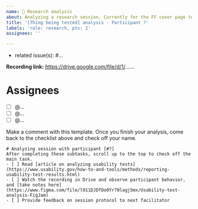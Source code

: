 ```yaml
---
name: 🧪 Research analysis
about: Analyzing a research session. Currently for the FF cover page tests. --------
title: '[Thing being tested] analysis - Participant ?'
labels: 'role: research, pts: 2'
assignees: ''

---
```


- related issue(s): #...

**Recording link:** https://drive.google.com/file/d/1/......


# Assignees
- [ ] @...
- [ ] @...
- [ ] @...

Make a comment with this template. Once you finish your analysis, come back to the checklist above and check off your name.

```
# Analyzing session with participant [#?]
After completing these subtasks, scroll up to the top to check off the main task.
- [ ] Read [article on analyzing usability tests](https://www.usability.gov/how-to-and-tools/methods/reporting-usability-test-results.html)
- [ ] Watch the recording in Drive and observe participant behavior, and [take notes here](https://www.figma.com/file/l911DJDfDo0Yr70lagjSmx/Usability-test-analysis-FigJam)
- [ ] Provide feedback on session protocol to next facilitator
```

